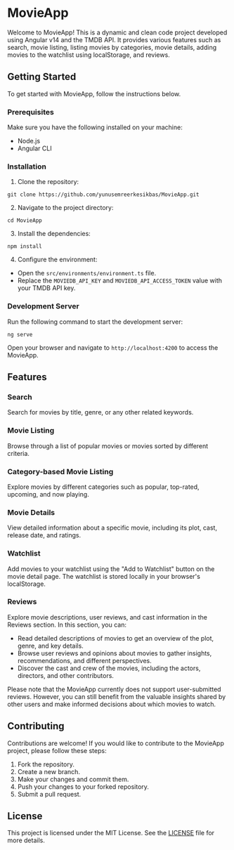 # MovieApp

Welcome to MovieApp! This is a dynamic and clean code project developed using Angular v14 and the TMDB API. It provides various features such as search, movie listing, listing movies by categories, movie details, adding movies to the watchlist using localStorage, and reviews.

## Getting Started

To get started with MovieApp, follow the instructions below.

### Prerequisites

Make sure you have the following installed on your machine:

- Node.js
- Angular CLI

### Installation

1. Clone the repository:
```
git clone https://github.com/yunusemreerkesikbas/MovieApp.git
```

2. Navigate to the project directory:

```
cd MovieApp
```

3. Install the dependencies:

```
npm install
```

4. Configure the environment:

- Open the `src/environments/environment.ts` file.
- Replace the `MOVIEDB_API_KEY` and `MOVIEDB_API_ACCESS_TOKEN` value with your TMDB API key.

### Development Server

Run the following command to start the development server:
```
ng serve
```

Open your browser and navigate to `http://localhost:4200` to access the MovieApp.

## Features

### Search

Search for movies by title, genre, or any other related keywords.

### Movie Listing

Browse through a list of popular movies or movies sorted by different criteria.

### Category-based Movie Listing

Explore movies by different categories such as popular, top-rated, upcoming, and now playing.

### Movie Details

View detailed information about a specific movie, including its plot, cast, release date, and ratings.

### Watchlist

Add movies to your watchlist using the "Add to Watchlist" button on the movie detail page. The watchlist is stored locally in your browser's localStorage.

### Reviews

Explore movie descriptions, user reviews, and cast information in the Reviews section. In this section, you can:

- Read detailed descriptions of movies to get an overview of the plot, genre, and key details.
- Browse user reviews and opinions about movies to gather insights, recommendations, and different perspectives.
- Discover the cast and crew of the movies, including the actors, directors, and other contributors.

Please note that the MovieApp currently does not support user-submitted reviews. However, you can still benefit from the valuable insights shared by other users and make informed decisions about which movies to watch.


## Contributing

Contributions are welcome! If you would like to contribute to the MovieApp project, please follow these steps:

1. Fork the repository.
2. Create a new branch.
3. Make your changes and commit them.
4. Push your changes to your forked repository.
5. Submit a pull request.

## License

This project is licensed under the MIT License. See the [LICENSE](./LICENSE) file for more details.

